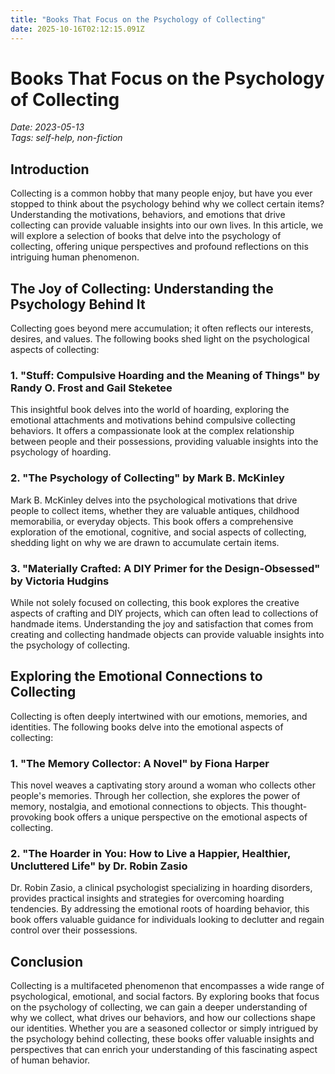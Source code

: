```yaml
---
title: "Books That Focus on the Psychology of Collecting"
date: 2025-10-16T02:12:15.091Z
---
```

# Books That Focus on the Psychology of Collecting

*Date: 2023-05-13*  
*Tags: self-help, non-fiction*

## Introduction
Collecting is a common hobby that many people enjoy, but have you ever stopped to think about the psychology behind why we collect certain items? Understanding the motivations, behaviors, and emotions that drive collecting can provide valuable insights into our own lives. In this article, we will explore a selection of books that delve into the psychology of collecting, offering unique perspectives and profound reflections on this intriguing human phenomenon.

## The Joy of Collecting: Understanding the Psychology Behind It
Collecting goes beyond mere accumulation; it often reflects our interests, desires, and values. The following books shed light on the psychological aspects of collecting:

### 1. "Stuff: Compulsive Hoarding and the Meaning of Things" by Randy O. Frost and Gail Steketee
This insightful book delves into the world of hoarding, exploring the emotional attachments and motivations behind compulsive collecting behaviors. It offers a compassionate look at the complex relationship between people and their possessions, providing valuable insights into the psychology of hoarding.

### 2. "The Psychology of Collecting" by Mark B. McKinley
Mark B. McKinley delves into the psychological motivations that drive people to collect items, whether they are valuable antiques, childhood memorabilia, or everyday objects. This book offers a comprehensive exploration of the emotional, cognitive, and social aspects of collecting, shedding light on why we are drawn to accumulate certain items.

### 3. "Materially Crafted: A DIY Primer for the Design-Obsessed" by Victoria Hudgins
While not solely focused on collecting, this book explores the creative aspects of crafting and DIY projects, which can often lead to collections of handmade items. Understanding the joy and satisfaction that comes from creating and collecting handmade objects can provide valuable insights into the psychology of collecting.

## Exploring the Emotional Connections to Collecting
Collecting is often deeply intertwined with our emotions, memories, and identities. The following books delve into the emotional aspects of collecting:

### 1. "The Memory Collector: A Novel" by Fiona Harper
This novel weaves a captivating story around a woman who collects other people's memories. Through her collection, she explores the power of memory, nostalgia, and emotional connections to objects. This thought-provoking book offers a unique perspective on the emotional aspects of collecting.

### 2. "The Hoarder in You: How to Live a Happier, Healthier, Uncluttered Life" by Dr. Robin Zasio
Dr. Robin Zasio, a clinical psychologist specializing in hoarding disorders, provides practical insights and strategies for overcoming hoarding tendencies. By addressing the emotional roots of hoarding behavior, this book offers valuable guidance for individuals looking to declutter and regain control over their possessions.

## Conclusion
Collecting is a multifaceted phenomenon that encompasses a wide range of psychological, emotional, and social factors. By exploring books that focus on the psychology of collecting, we can gain a deeper understanding of why we collect, what drives our behaviors, and how our collections shape our identities. Whether you are a seasoned collector or simply intrigued by the psychology behind collecting, these books offer valuable insights and perspectives that can enrich your understanding of this fascinating aspect of human behavior.